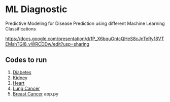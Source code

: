 # ML Diagnostic
Predictive Modeling for Disease Prediction using different Machine Learning Classifications

https://docs.google.com/presentation/d/1P_X6bquOntcQHeS8cJnTeRy18VTEMshTGI8_vWRCDDw/edit?usp=sharing

## Codes to run
1. <a href="https://github.com/ani02b/ML-Diagnostic/blob/main/diabetic.py">Diabetes</a>
2. <a href="https://github.com/ani02b/ML-Diagnostic/blob/main/kidney.py">Kidney</a>
3. <a href="https://github.com/ani02b/ML-Diagnostic/blob/main/heart.py">Heart</a>
4. <a href="https://github.com/ani02b/ML-Diagnostic/blob/main/lung.py">Lung Cancer</a>
5. <a href="https://github.com/ani02b/ML-Diagnostic/blob/main/breast.py">Breast Cancer</a>
app.py
